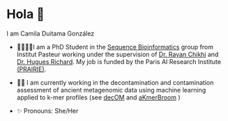 # Hola 👋

 I am Camila Duitama González
 - 🧬👩🏽‍💻I am a PhD Student in the [Sequence Bioinformatics](https://research.pasteur.fr/en/team/sequence-bioinformatics/)  group from Institut Pasteur working under the supervision of [Dr. Rayan Chikhi](http://rayan.chikhi.name/) and [Dr. Hugues Richard](http://www.lgm.upmc.fr/hrichard/). My job is funded by the Paris AI Research Institute [(PRAIRIE)](https://prairie-institute.fr/about-us/).
 
 - 🧹🦷 I am currently working in the decontamination and contamination assessment of ancient metagenomic data using machine learning applied to k-mer profiles (see [decOM](https://github.com/CamilaDuitama/decOM) and [aKmerBroom](https://github.com/CamilaDuitama/aKmerBroom) )
 
- ✨ Pronouns: She/Her
